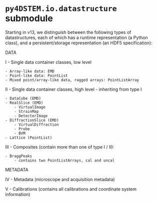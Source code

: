 # `py4DSTEM.io.datastructure` submodule

Starting in v13, we distinguish between the following types of datastructures,
each of which has a runtime representation (a Python class), and a persistent/storage
representation (an HDF5 specification):

DATA

I - Single data container classes, low level

    - Array-like data: EMD
    - Point-like data: PointList
    - Mixed point/array-like data, ragged arrays: PointListArray

II - Single data container classes, high level - inheriting from type I

    - DataCube (EMD)
    - RealSlice (EMD)
        - VirtualImage
        - StrainMap
        - DetectorImage
    - DiffractionSlice (EMD)
        - VirtualDiffraction
        - Probe
        - BVM
    - Lattice (PointList)

III - Composites (contain more than one of type I / II):

    - BraggPeaks
        - contains two PointListArrays, cal and uncal



METADATA

IV - Metadata (microscope and acquisition metadata)

V - Calibrations (contains all calibrations and coordinate system information)



